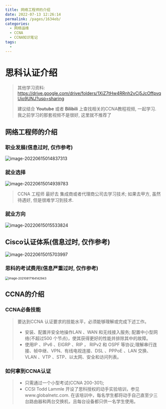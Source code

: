 ```yaml
---
title: 网络工程师的介绍
date: 2022-07-13 12:26:14
permalink: /pages/1634eb/
categories:
  - 网络运维
  - CCNA
  - CCNA知识笔记
tags:
  - 
---
```

# 思科认证介绍

>   其他学习资料: <https://drive.google.com/drive/folders/1XiZ7tHw4RRnh2vCj5JcOffpvqUio9UNJ?usp=sharing>
>
>   建议结合 **Youtube** 或者 **Bilibili** 上查找相关的CCNA教程视频, 一起学习. 我之前学习的那套视频不是很好, 这里就不推荐了

## 网络工程师的介绍

### 职业发展(信息过时, 仅作参考)

![image-20220615014837313](https://cdn.jsdelivr.net/gh/Wolfxin/MyPicGo/img/202206150148428.png)

### 就业选择

![image-20220615014939783](https://cdn.jsdelivr.net/gh/Wolfxin/MyPicGo/img/202206150149878.png)

>   CCNA 工程师 最好去 集成商或者代理商公司去学习技术; 如果去甲方, 虽然待遇好, 但是很难学习到技术.

### 就业方向

![image-20220615015533824](https://cdn.jsdelivr.net/gh/Wolfxin/MyPicGo/img/202206150155970.png)

## Cisco认证体系(信息过时, 仅作参考)

![image-20220615015703997](https://cdn.jsdelivr.net/gh/Wolfxin/MyPicGo/img/202206150157142.png)

### 思科的考试费用(信息严重过时, 仅作参考)

<img src="https://cdn.jsdelivr.net/gh/Wolfxin/MyPicGo/img/202206150259106.png" alt="image-20210817164142943" style="zoom:67%;" />

## CCNA的介绍

### CCNA必备技能

> 要达到CCNA 认证要求的技能水平，必须能够理解或完成下述工作。
>
> - 安装、配置并安全地操作LAN 、WAN 和无线接入服务; 配置中小型网络(不超过500 个节点)，使其获得更好的性能并排除其中的故障。
> - 使用IP 、IPv6 、EIGRP 、RIP ， RIPv2 和 OSPF 等协议;理解串行连接、帧中继、VPN、有线电视连接、DSL 、PPPoE 、LAN 交换、VLAN 、VTP 、STP、以太网、安全和访问列表。

### 如何拿到CCNA认证

> - 只需通过一个小型考试(CCNA 200-301);
> - CCSI Todd Lammle 开设了思科授权的动手实验培训，参见www.globalnetc.com. 在该培训中，每名学生都将动手自己直至少三台路由器和两台交换机，且每台设备都只供一名学生使用。

